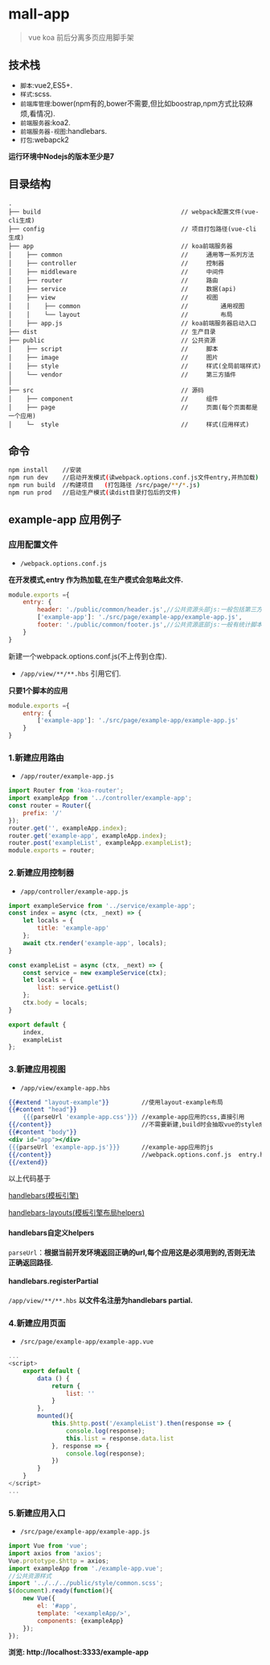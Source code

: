 # mall-app

> vue koa 前后分离多页应用脚手架


## 技术栈
* `脚本`:vue2,ES5+.
* `样式`:scss.
* `前端库管理`:bower(npm有的,bower不需要,但比如boostrap,npm方式比较麻烦,看情况).
* `前端服务器`:koa2.
* `前端服务器-视图`:handlebars.
* `打包`:webapck2

**运行环境中Nodejs的版本至少是7**


## 目录结构
```text
.
├── build                                       // webpack配置文件(vue-cli生成)
├── config                                      // 项目打包路径(vue-cli生成)
├── app                                         // koa前端服务器
│    ├── common                                 //     通用等一系列方法
│    ├── controller                             //     控制器
│    ├── middleware                             //     中间件
│    ├── router                                 //     路由
│    ├── service                                //     数据(api)
│    ├── view                                   //     视图
│    │    ├── common                            //         通用视图
│    │    └── layout                            //         布局
│    ├── app.js                                 // koa前端服务器启动入口
├── dist                                        // 生产目录
├── public                                      // 公共资源
│    ├── script                                 //     脚本
│    ├── image                                  //     图片
│    ├── style                                  //     样式(全局前端样式)
│    └── vendor                                 //     第三方插件
│    
├── src                                         // 源码
│    ├── component                              //     组件
│    ├── page                                   //     页面(每个页面都是一个应用)
│    └─  style                                  //     样式(应用样式)

```

## 命令
``` bash
npm install    //安装
npm run dev    //启动开发模式(读webpack.options.conf.js文件entry,并热加载)
npm run build  //构建项目   (打包路径 /src/page/**/*.js)
npm run prod   //启动生产模式(读dist目录打包后的文件)
```

## example-app 应用例子

### 应用配置文件
* ```/webpack.options.conf.js```

**在开发模式,entry 作为热加载,在生产模式会忽略此文件.**
```javascript
module.exports ={
    entry: {
        header: './public/common/header.js',//公共资源头部js:一般包括第三方插件,全局通用函数等.(所有应用共享)
        ['example-app']: './src/page/example-app/example-app.js',           //源代码应用js  :当前应用js.
        footer: './public/common/footer.js',//公共资源底部js:一般有统计脚本等.               (所有应用共享)
    }
}
```
新建一个webpack.options.conf.js(不上传到仓库).
* ```/app/view/**/**.hbs```  引用它们.

**只要1个脚本的应用**
```javascript
module.exports ={
    entry: {
        ['example-app']: './src/page/example-app/example-app.js'
    }
}
```



### 1.新建应用路由
* ```/app/router/example-app.js```
```javascript
import Router from 'koa-router';
import exampleApp from '../controller/example-app';
const router = Router({
    prefix: '/'
});
router.get('', exampleApp.index);
router.get('example-app', exampleApp.index);
router.post('exampleList', exampleApp.exampleList);
module.exports = router;
```

### 2.新建应用控制器
* ```/app/controller/example-app.js```
```javascript
import exampleService from '../service/example-app';
const index = async (ctx, _next) => {
    let locals = {
        title: 'example-app'
    };
    await ctx.render('example-app', locals);
}

const exampleList = async (ctx, _next) => {
    const service = new exampleService(ctx);
    let locals = {
        list: service.getList()
    };
    ctx.body = locals;
}

export default {
    index,
    exampleList
};

```

### 3.新建应用视图
* ```/app/view/example-app.hbs```
```handlebars
{{#extend "layout-example"}}         //使用layout-example布局
{{#content "head"}}
    {{{parseUrl 'example-app.css'}}} //example-app应用的css,直接引用
{{/content}}                         //不需要新建,build时会抽取vue的style成独立的文件.否则生产模式看不到样式.
{{#content "body"}}
<div id="app"></div>
{{{parseUrl 'example-app.js'}}}      //example-app应用的js
{{/content}}                         //webpack.options.conf.js  entry.home
{{/extend}}
```
以上代码基于

[handlebars(模板引擎)](https://github.com/wycats/handlebars.js)

[handlebars-layouts(模板引擎布局helpers)](https://github.com/shannonmoeller/handlebars-layouts)



#### handlebars自定义helpers

`parseUrl`：**根据当前开发环境返回正确的url,每个应用这是必须用到的,否则无法正确返回路径.**


#### handlebars.registerPartial
`/app/view/**/**.hbs` **以文件名注册为handlebars partial.**


### 4.新建应用页面
* ```/src/page/example-app/example-app.vue```
```javascript
...
<script>
    export default {
        data () {
            return {
                list: ''
            }
        },
        mounted(){
            this.$http.post('/exampleList').then(response => {
                console.log(response);
                this.list = response.data.list
            }, response => {
                console.log(response);
            })
        }
    }
</script>
...
```

### 5.新建应用入口
* ```/src/page/example-app/example-app.js```
```javascript
import Vue from 'vue';
import axios from 'axios';
Vue.prototype.$http = axios;
import exampleApp from './example-app.vue';
//公共资源样式
import '../../../public/style/common.scss';
$(document).ready(function(){
    new Vue({
        el: '#app',
        template: '<exampleApp/>',
        components: {exampleApp}
    });
});
```
**浏览: http://localhost:3333/example-app**

